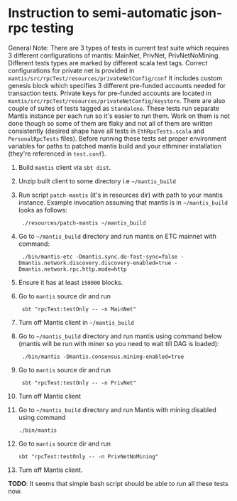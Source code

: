 # Instruction to semi-automatic json-rpc testing

General Note:
There are 3 types of tests in current test suite which requires 3 different configurations of mantis:
MainNet, PrivNet, PrivNetNoMining. Different tests types are marked by different scala test tags.
Correct configurations for private net is provided in `mantis/src/rpcTest/resources/privateNetConfig/conf`
It includes custom genesis block which specifies 3 different pre-funded accounts needed for transaction tests.
Private keys for pre-funded accounts are located in `mantis/src/rpcTest/resources/privateNetConfig/keystore`.
There are also couple of suites of tests tagged as `Standalone`. These tests run separate Mantis instance per each run so it's easier to run them. Work on them is not done though so some of them are flaky and not all of them are written consistently (desired shape have all tests in `EthRpcTests.scala` and `PersonalRpcTests` files). Before running these tests set proper environment variables for paths to patched mantis build and your ethminer installation (they're referenced in `test.conf`).

1. Build `mantis` client via `sbt dist`.
2. Unzip built client to some directory i.e `~/mantis_build`
3. Run script `patch-mantis` (it's in resources dir) with path to your mantis instance. Example invocation assuming that mantis is in `~/mantis_build` looks as follows:
    
        ./resources/patch-mantis ~/mantis_build

4. Go to `~/mantis_build` directory and run mantis on ETC mainnet with command:

        ./bin/mantis-etc -Dmantis.sync.do-fast-sync=false -Dmantis.network.discovery.discovery-enabled=true -Dmantis.network.rpc.http.mode=http
        
5. Ensure it has at least `150000` blocks.
6. Go to `mantis` source dir and run 

        sbt "rpcTest:testOnly -- -n MainNet"
        
7. Turn off Mantis client in `~/mantis_build`
8. Go to `~/mantis_build` directory and run mantis using command below (mantis will be run with miner so you need to wait till DAG is loaded):

        ./bin/mantis -Dmantis.consensus.mining-enabled=true
        
9. Go to `mantis` source dir and run 

        sbt "rpcTest:testOnly -- -n PrivNet"
        
10. Turn off Mantis client
11. Go to `~/mantis_build` directory and run Mantis with mining disabled using command

        ./bin/mantis
        
12. Go to `mantis` source dir and run 

        sbt "rpcTest:testOnly -- -n PrivNetNoMining"
        
13. Turn off Mantis client.


__TODO__: It seems that simple bash script should be able to run all these tests now.
